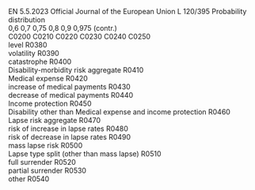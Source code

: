 EN  5.5.2023 Official Journal of the European Union L 120/395
 Probability distribution  
0,6  0,7  0,75  0,8  0,9  0,975  (contr.)  
C0200  C0210  C0220  C0230  C0240  C0250  
level  R0380  
volatility  R0390  
catastrophe  R0400  
Disability-morbidity risk aggregate  R0410  
Medical expense  R0420  
increase of medical payments  R0430  
decrease of medical payments  R0440  
Income protection  R0450  
Disability other than Medical expense and 
income protection  R0460  
Lapse risk aggregate  R0470  
risk of increase in lapse rates  R0480  
risk of decrease in lapse rates  R0490  
mass lapse risk  R0500  
Lapse type split (other than mass lapse)  R0510  
full surrender  R0520  
partial surrender  R0530  
other  R0540